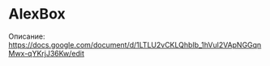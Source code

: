 # AlexBox
Описание: https://docs.google.com/document/d/1LTLU2vCKLQhbIb_1hVul2VApNGGqnMwx-qYKrjJ36Kw/edit
